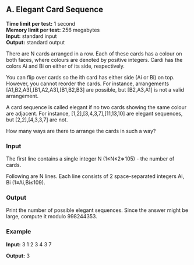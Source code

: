 ## A. Elegant Card Sequence

**Time limit per test:** 1 second  
**Memory limit per test:** 256 megabytes  
**Input:** standard input  
**Output:** standard output

There are N cards arranged in a row. Each of these cards has a colour on both faces, where colours are denoted by positive integers. Cardi has the colors Ai and Bi on either of its side, respectively.

You can flip over cards so the ith card has either side (Ai or Bi) on top. However, you cannot reorder the cards. For instance, arrangements [A1,B2,A3],[B1,A2,A3],[B1,B2,B3] are possible, but [B2,A3,A1] is not a valid arrangement.

A card sequence is called elegant if no two cards showing the same colour are adjacent. For instance, [1,2],[3,4,3,7],[11,13,10] are elegant sequences, but [2,2],[4,3,3,7] are not.

How many ways are there to arrange the cards in such a way?

### Input
The first line contains a single integer N (1≤N≤2∗105) - the number of cards.

Following are N lines. Each line consists of 2 space-separated integers Ai, Bi (1≤Ai,Bi≤109).

### Output
Print the number of possible elegant sequences. Since the answer might be large, compute it modulo 998244353.

### Example

**Input:**
3
1 2
3 4
3 7


**Output:**
3
